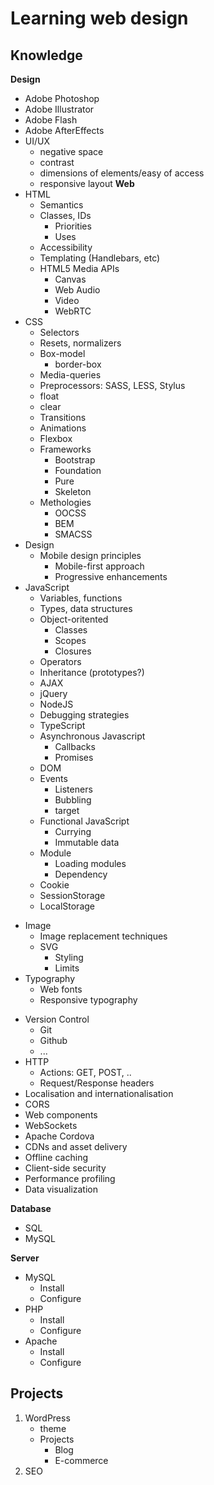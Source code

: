 # Learning web design

## Knowledge
**Design**
- Adobe Photoshop
- Adobe Illustrator
- Adobe Flash
- Adobe AfterEffects
- UI/UX
    + negative space
    + contrast
    + dimensions of elements/easy of access
    + responsive layout
**Web**
- HTML
    + Semantics
    + Classes, IDs
        + Priorities
        + Uses
    + Accessibility
    + Templating (Handlebars, etc)
    + HTML5 Media APIs
        + Canvas
        + Web Audio
        + Video
        + WebRTC
- CSS
    + Selectors
    + Resets, normalizers
    + Box-model
        + border-box
    + Media-queries
    + Preprocessors: SASS, LESS, Stylus
    + float
    + clear
    + Transitions
    + Animations
    + Flexbox
    + Frameworks
        + Bootstrap
        + Foundation
        + Pure 
        + Skeleton
    + Methologies
        + OOCSS
        + BEM
        + SMACSS
- Design
    + Mobile design principles
        + Mobile-first approach
        + Progressive enhancements
- JavaScript
    + Variables, functions
    + Types, data structures
    + Object-oritented
        + Classes
        + Scopes
        + Closures
    + Operators
    + Inheritance (prototypes?)
    + AJAX
    + jQuery
    + NodeJS
    + Debugging strategies
    + TypeScript
    + Asynchronous Javascript
        + Callbacks
        + Promises
    + DOM
    + Events
        + Listeners
        + Bubbling
        + target
    + Functional JavaScript
        + Currying
        + Immutable data
    + Module
        + Loading modules
        + Dependency
    + Cookie
    + SessionStorage
    + LocalStorage
+ Image
    + Image replacement techniques
    + SVG
        + Styling
        + Limits
+ Typography
    + Web fonts
    + Responsive typography
- Version Control
    + Git
    + Github
    + ...
- HTTP
    + Actions: GET, POST, ..
    + Request/Response headers
- Localisation and internationalisation
- CORS
- Web components
- WebSockets
- Apache Cordova
- CDNs and asset delivery
- Offline caching
- Client-side security
- Performance profiling
- Data visualization

**Database**
- SQL
- MySQL

**Server**
- MySQL
    + Install
    + Configure
- PHP
    + Install
    + Configure
- Apache 
    + Install
    + Configure

## Projects
1. WordPress
    + theme
    + Projects
        + Blog
        + E-commerce
2. SEO
